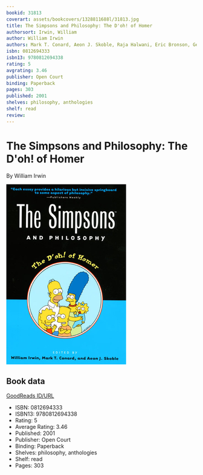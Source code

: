 ```yaml
---
bookid: 31813
coverart: assets/bookcovers/1328811688l/31813.jpg
title: The Simpsons and Philosophy: The D'oh! of Homer
authorsort: Irwin, William
author: William Irwin
authors: Mark T. Conard, Aeon J. Skoble, Raja Halwani, Eric Bronson, Gerald J. Erion, Joseph A. Zeccardi, J.R. Lombardo, Deborah Knight, Carl Matheson, Dale E. Snow, James J. Snow, James Lawler, Paul A. Cantor, Jason Holt, Daniel Barwick, David Vessey, Jennifer L. McMahon, James M. Wallace, David L. G. Arnold, Kelly Dean Jolley
isbn: 0812694333
isbn13: 9780812694338
rating: 5
avgrating: 3.46
publisher: Open Court
binding: Paperback
pages: 303
published: 2001
shelves: philosophy, anthologies
shelf: read
review: 
---
```


# The Simpsons and Philosophy: The D'oh! of Homer

By William Irwin

![](../../assets/bookcovers/1328811688l/31813.jpg)

## Book data

[GoodReads ID/URL](https://www.goodreads.com/book/show/31813)

- ISBN: 0812694333
- ISBN13: 9780812694338
- Rating: 5
- Average Rating: 3.46
- Published: 2001
- Publisher: Open Court
- Binding: Paperback
- Shelves: philosophy, anthologies
- Shelf: read
- Pages: 303

